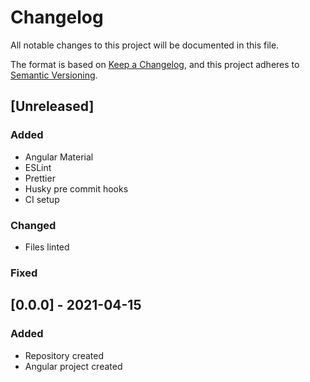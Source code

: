 # Changelog
All notable changes to this project will be documented in this file.

The format is based on [Keep a Changelog](https://keepachangelog.com/en/1.0.0/),
and this project adheres to [Semantic Versioning](https://semver.org/spec/v2.0.0.html).

## [Unreleased]
### Added
- Angular Material
- ESLint
- Prettier
- Husky pre commit hooks
- CI setup
### Changed
- Files linted
### Fixed

## [0.0.0] - 2021-04-15
### Added
- Repository created
- Angular project created
